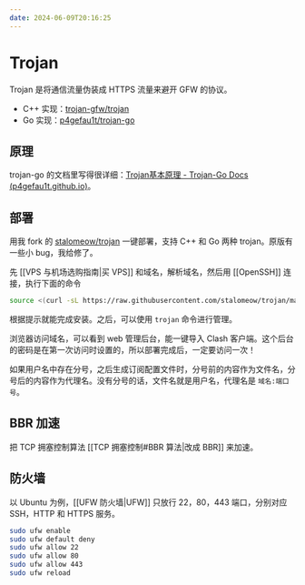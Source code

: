 ```yaml
---
date: 2024-06-09T20:16:25
---
```


# Trojan

Trojan 是将通信流量伪装成 HTTPS 流量来避开 GFW 的协议。

- C++ 实现：[trojan-gfw/trojan](https://github.com/trojan-gfw/trojan)
- Go 实现：[p4gefau1t/trojan-go](https://github.com/p4gefau1t/trojan-go)

## 原理

trojan-go 的文档里写得很详细：[Trojan基本原理 - Trojan-Go Docs (p4gefau1t.github.io)](https://p4gefau1t.github.io/trojan-go/basic/trojan/)。

## 部署

用我 fork 的 [stalomeow/trojan](https://github.com/stalomeow/trojan) 一键部署，支持 C++ 和 Go 两种 trojan。原版有一些小 bug，我给修了。

先 [[VPS 与机场选购指南|买 VPS]] 和域名，解析域名，然后用 [[OpenSSH]] 连接，执行下面的命令

``` bash
source <(curl -sL https://raw.githubusercontent.com/stalomeow/trojan/master/install.sh)
```

根据提示就能完成安装。之后，可以使用 `trojan` 命令进行管理。

浏览器访问域名，可以看到 web 管理后台，能一键导入 Clash 客户端。这个后台的密码是在第一次访问时设置的，所以部署完成后，一定要访问一次！

如果用户名中存在分号，之后生成订阅配置文件时，分号前的内容作为文件名，分号后的内容作为代理名。没有分号的话，文件名就是用户名，代理名是 `域名:端口号`。

## BBR 加速

把 TCP 拥塞控制算法 [[TCP 拥塞控制#BBR 算法|改成 BBR]] 来加速。

## 防火墙

以 Ubuntu 为例，[[UFW 防火墙|UFW]] 只放行 22，80，443 端口，分别对应 SSH，HTTP 和 HTTPS 服务。

``` bash
sudo ufw enable
sudo ufw default deny
sudo ufw allow 22
sudo ufw allow 80
sudo ufw allow 443
sudo ufw reload
```
